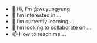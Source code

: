 - 👋 Hi, I’m @wuyungyung
- 👀 I’m interested in ...
- 🌱 I’m currently learning ...
- 💞️ I’m looking to collaborate on ...
- 📫 How to reach me ...

<!---
wuyungyung/wuyungyung is a ✨ special ✨ repository because its `README.md` (this file) appears on your GitHub profile.
You can click the Preview link to take a look at your changes.
--->
